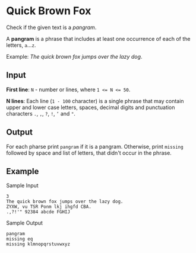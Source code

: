 # Quick Brown Fox

Check if the given text is a _pangram_.

A **pangram** is a phrase that includes at least one occurrence of each of the letters, `a`...`z`.

Example: _The quick brown fox jumps over the lazy dog_.

## Input

**First line**: `N` - number or lines, where `1 <= N <= 50`.

**N lines**: Each line (`1 - 100` character) is a single phrase that may contain upper and lower case letters, spaces, decimal digits and punctuation characters `.`, `,`, `?`, `!`, `’` and `"`.

## Output

For each pharse print `pangram` if it is a pangram.
Otherwise, print `missing` followed by space and list of letters, that didn't occur in the phrase.

## Example

Sample Input

```
3
The quick brown fox jumps over the lazy dog.
ZYXW, vu TSR Ponm lkj ihgfd CBA.
.,?!'" 92384 abcde FGHIJ
```

Sample Output

```
pangram
missing eq
missing klmnopqrstuvwxyz
```
